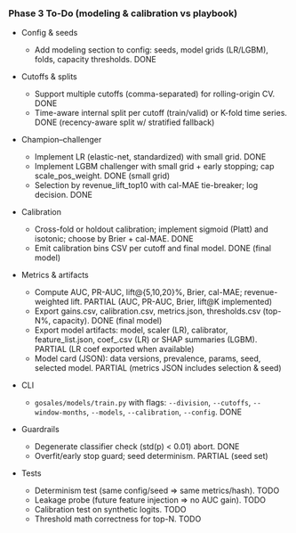 ### Phase 3 To-Do (modeling & calibration vs playbook)

- Config & seeds
  - Add modeling section to config: seeds, model grids (LR/LGBM), folds, capacity thresholds. DONE

- Cutoffs & splits
  - Support multiple cutoffs (comma-separated) for rolling-origin CV. DONE
  - Time-aware internal split per cutoff (train/valid) or K-fold time series. DONE (recency-aware split w/ stratified fallback)

- Champion–challenger
  - Implement LR (elastic-net, standardized) with small grid. DONE
  - Implement LGBM challenger with small grid + early stopping; cap scale_pos_weight. DONE (small grid)
  - Selection by revenue_lift_top10 with cal-MAE tie-breaker; log decision. DONE

- Calibration
  - Cross-fold or holdout calibration; implement sigmoid (Platt) and isotonic; choose by Brier + cal-MAE. DONE
  - Emit calibration bins CSV per cutoff and final model. DONE (final model)

- Metrics & artifacts
  - Compute AUC, PR-AUC, lift@{5,10,20}%, Brier, cal-MAE; revenue-weighted lift. PARTIAL (AUC, PR-AUC, Brier, lift@K implemented)
  - Export gains.csv, calibration.csv, metrics.json, thresholds.csv (top-N%, capacity). DONE (final model)
  - Export model artifacts: model, scaler (LR), calibrator, feature_list.json, coef_.csv (LR) or SHAP summaries (LGBM). PARTIAL (LR coef exported when available)
  - Model card (JSON): data versions, prevalence, params, seed, selected model. PARTIAL (metrics JSON includes selection & seed)

- CLI
  - `gosales/models/train.py` with flags: `--division`, `--cutoffs`, `--window-months`, `--models`, `--calibration`, `--config`. DONE

- Guardrails
  - Degenerate classifier check (std(p) < 0.01) abort. DONE
  - Overfit/early stop guard; seed determinism. PARTIAL (seed set)

- Tests
  - Determinism test (same config/seed ⇒ same metrics/hash). TODO
  - Leakage probe (future feature injection ⇒ no AUC gain). TODO
  - Calibration test on synthetic logits. TODO
  - Threshold math correctness for top-N. TODO


